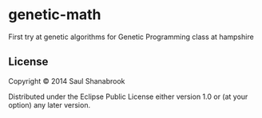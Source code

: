 # genetic-math

First try at genetic algorithms for Genetic Programming class at hampshire

## License

Copyright © 2014 Saul Shanabrook

Distributed under the Eclipse Public License either version 1.0 or (at
your option) any later version.
